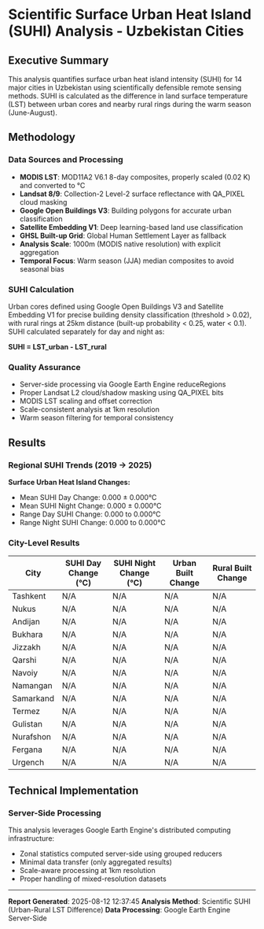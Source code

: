 
# Scientific Surface Urban Heat Island (SUHI) Analysis - Uzbekistan Cities

## Executive Summary

This analysis quantifies surface urban heat island intensity (SUHI) for 14 major cities in Uzbekistan using scientifically defensible remote sensing methods. SUHI is calculated as the difference in land surface temperature (LST) between urban cores and nearby rural rings during the warm season (June-August).

## Methodology

### Data Sources and Processing
- **MODIS LST**: MOD11A2 V6.1 8-day composites, properly scaled (0.02 K) and converted to °C
- **Landsat 8/9**: Collection-2 Level-2 surface reflectance with QA_PIXEL cloud masking
- **Google Open Buildings V3**: Building polygons for accurate urban classification
- **Satellite Embedding V1**: Deep learning-based land use classification  
- **GHSL Built-up Grid**: Global Human Settlement Layer as fallback
- **Analysis Scale**: 1000m (MODIS native resolution) with explicit aggregation
- **Temporal Focus**: Warm season (JJA) median composites to avoid seasonal bias

### SUHI Calculation
Urban cores defined using Google Open Buildings V3 and Satellite Embedding V1 for precise building density classification (threshold > 0.02), with rural rings at 25km distance (built-up probability < 0.25, water < 0.1). SUHI calculated separately for day and night as:

**SUHI = LST_urban - LST_rural**

### Quality Assurance
- Server-side processing via Google Earth Engine reduceRegions
- Proper Landsat L2 cloud/shadow masking using QA_PIXEL bits
- MODIS LST scaling and offset correction
- Scale-consistent analysis at 1km resolution
- Warm season filtering for temporal consistency

## Results

### Regional SUHI Trends (2019 → 2025)

**Surface Urban Heat Island Changes:**
- Mean SUHI Day Change: 0.000 ± 0.000°C
- Mean SUHI Night Change: 0.000 ± 0.000°C
- Range Day SUHI Change: 0.000 to 0.000°C
- Range Night SUHI Change: 0.000 to 0.000°C

### City-Level Results

| City | SUHI Day Change (°C) | SUHI Night Change (°C) | Urban Built Change | Rural Built Change |
|------|---------------------|----------------------|------------------|------------------|
| Tashkent | N/A | N/A | N/A | N/A |
| Nukus | N/A | N/A | N/A | N/A |
| Andijan | N/A | N/A | N/A | N/A |
| Bukhara | N/A | N/A | N/A | N/A |
| Jizzakh | N/A | N/A | N/A | N/A |
| Qarshi | N/A | N/A | N/A | N/A |
| Navoiy | N/A | N/A | N/A | N/A |
| Namangan | N/A | N/A | N/A | N/A |
| Samarkand | N/A | N/A | N/A | N/A |
| Termez | N/A | N/A | N/A | N/A |
| Gulistan | N/A | N/A | N/A | N/A |
| Nurafshon | N/A | N/A | N/A | N/A |
| Fergana | N/A | N/A | N/A | N/A |
| Urgench | N/A | N/A | N/A | N/A |


## Technical Implementation

### Server-Side Processing
This analysis leverages Google Earth Engine's distributed computing infrastructure:
- Zonal statistics computed server-side using grouped reducers
- Minimal data transfer (only aggregated results)
- Scale-aware processing at 1km resolution
- Proper handling of mixed-resolution datasets

---

**Report Generated**: 2025-08-12 12:37:45
**Analysis Method**: Scientific SUHI (Urban-Rural LST Difference)
**Data Processing**: Google Earth Engine Server-Side
